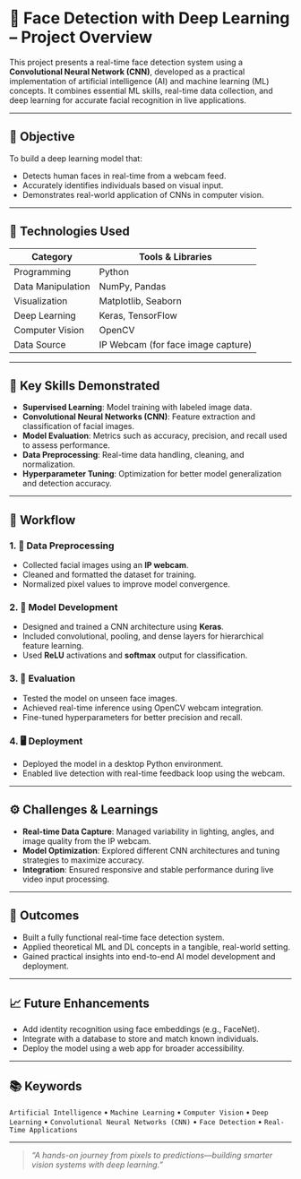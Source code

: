# 🧠 Face Detection with Deep Learning – Project Overview

This project presents a real-time face detection system using a **Convolutional Neural Network (CNN)**, developed as a practical implementation of artificial intelligence (AI) and machine learning (ML) concepts. It combines essential ML skills, real-time data collection, and deep learning for accurate facial recognition in live applications.

---

## 📌 Objective

To build a deep learning model that:
- Detects human faces in real-time from a webcam feed.
- Accurately identifies individuals based on visual input.
- Demonstrates real-world application of CNNs in computer vision.

---

## 🧪 Technologies Used

| Category            | Tools & Libraries                          |
|---------------------|--------------------------------------------|
| Programming         | Python                                     |
| Data Manipulation   | NumPy, Pandas                              |
| Visualization       | Matplotlib, Seaborn                        |
| Deep Learning       | Keras, TensorFlow                          |
| Computer Vision     | OpenCV                                     |
| Data Source         | IP Webcam (for face image capture)         |

---

## 🧠 Key Skills Demonstrated

- **Supervised Learning**: Model training with labeled image data.
- **Convolutional Neural Networks (CNN)**: Feature extraction and classification of facial images.
- **Model Evaluation**: Metrics such as accuracy, precision, and recall used to assess performance.
- **Data Preprocessing**: Real-time data handling, cleaning, and normalization.
- **Hyperparameter Tuning**: Optimization for better model generalization and detection accuracy.

---

## 🔄 Workflow

### 1. 🧹 Data Preprocessing
- Collected facial images using an **IP webcam**.
- Cleaned and formatted the dataset for training.
- Normalized pixel values to improve model convergence.

### 2. 🧠 Model Development
- Designed and trained a CNN architecture using **Keras**.
- Included convolutional, pooling, and dense layers for hierarchical feature learning.
- Used **ReLU** activations and **softmax** output for classification.

### 3. 🧪 Evaluation
- Tested the model on unseen face images.
- Achieved real-time inference using OpenCV webcam integration.
- Fine-tuned hyperparameters for better precision and recall.

### 4. 🖥️ Deployment
- Deployed the model in a desktop Python environment.
- Enabled live detection with real-time feedback loop using the webcam.

---

## ⚙️ Challenges & Learnings

- **Real-time Data Capture**: Managed variability in lighting, angles, and image quality from the IP webcam.
- **Model Optimization**: Explored different CNN architectures and tuning strategies to maximize accuracy.
- **Integration**: Ensured responsive and stable performance during live video input processing.

---

## 🌟 Outcomes

- Built a fully functional real-time face detection system.
- Applied theoretical ML and DL concepts in a tangible, real-world setting.
- Gained practical insights into end-to-end AI model development and deployment.

---

## 📈 Future Enhancements

- Add identity recognition using face embeddings (e.g., FaceNet).
- Integrate with a database to store and match known individuals.
- Deploy the model using a web app for broader accessibility.

---

## 📚 Keywords

`Artificial Intelligence` • `Machine Learning` • `Computer Vision` • `Deep Learning` • `Convolutional Neural Networks (CNN)` • `Face Detection` • `Real-Time Applications`

---

> *“A hands-on journey from pixels to predictions—building smarter vision systems with deep learning.”*
